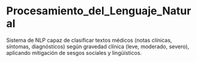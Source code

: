# Procesamiento_del_Lenguaje_Natural
Sistema de NLP capaz de clasificar textos médicos (notas clínicas, síntomas, diagnósticos) según gravedad clínica (leve, moderado, severo), aplicando mitigación de sesgos sociales y lingüísticos.  
